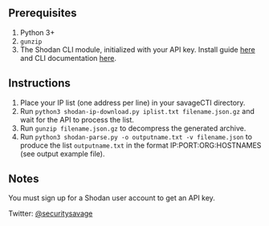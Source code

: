 ## Prerequisites

1. Python 3+
2. ```gunzip```
2. The Shodan CLI module, initialized with your API key. Install guide [here](https://help.shodan.io/command-line-interface/0-installation) and CLI documentation [here](https://cli.shodan.io/).

## Instructions

1. Place your IP list (one address per line) in your savageCTI directory.
2. Run ```python3 shodan-ip-download.py iplist.txt filename.json.gz``` and wait for the API to process the list.
3. Run ```gunzip filename.json.gz``` to decompress the generated archive.
4. Run ```python3 shodan-parse.py -o outputname.txt -v filename.json``` to produce the list ```outputname.txt``` in the format IP:PORT:ORG:HOSTNAMES (see output example file).

## Notes

You must sign up for a Shodan user account to get an API key.

Twitter: [@securitysavage](https://twitter.com/securitysavage)
